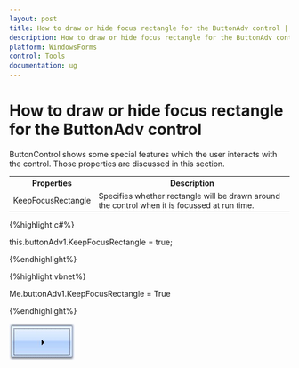 ```yaml
---
layout: post
title: How to draw or hide focus rectangle for the ButtonAdv control | WindowsForms | Syncfusion
description: How to draw or hide focus rectangle for the ButtonAdv control
platform: WindowsForms
control: Tools
documentation: ug
---
```


# How to draw or hide focus rectangle for the ButtonAdv control

ButtonControl shows some special features which the user interacts with the control. Those properties are discussed in this section.

<table>
<tr>
<th>
Properties</th><th>
Description</th></tr>
<tr>
<td>
KeepFocusRectangle</td><td>
Specifies whether rectangle will be drawn around the control when it is focussed at run time.</td></tr>
</table>


{%highlight c#%}




this.buttonAdv1.KeepFocusRectangle = true;

{%endhighlight%}



{%highlight vbnet%}



Me.buttonAdv1.KeepFocusRectangle = True

{%endhighlight%}

![](FAQ_images/Overview_img76.jpeg) 



